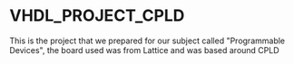 # VHDL_PROJECT_CPLD
This is the project that we prepared for our subject called "Programmable Devices", the board used was from Lattice and was based around CPLD

